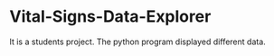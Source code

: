 Vital-Signs-Data-Explorer
=========================

It is a students project. The python program displayed different data.